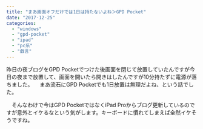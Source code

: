 ```yaml
---
title: "まあ画面オフだけでは1日は持たないよね＞GPD Pocket"
date: "2017-12-25"
categories: 
  - "windows"
  - "gpd-pocket"
  - "ipad"
  - "pc系"
  - "戯言"
---
```


昨日の夜ブログをGPD Pocketでつけた後画面を閉じて放置していたんですが今日の夜まで放置して、画面を開いたら開きはしたんですが10分持たずに電源が落ちました。 　まあ流石にGPD Pocketでも1日放置は無理だよね、という話でした。

　そんなわけで今はGPD PocketではなくiPad Proからブログ更新しているのですが意外とイケるなという気がします。キーボードに慣れてしまえば全然イケそうですね。

